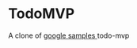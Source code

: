 # TodoMVP
A clone of <a href="https://github.com/googlesamples/android-architecture">google samples </a> todo-mvp
